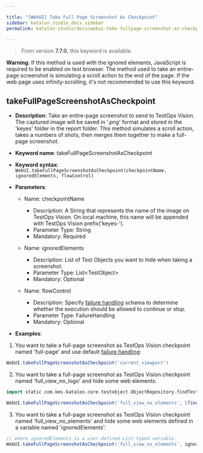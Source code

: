 ```yaml
---

title: "[WebUI] Take Full Page Screenshot As Checkpoint"
sidebar: katalon_studio_docs_sidebar
permalink: katalon-studio/docs/webui-take-fullpage-screenshot-as-checkpoint.html

---
```


> From version **7.7.0**, this keyword is available.

**Warning**: If this method is used with the ignored elements, JavaScript is required to be enabled on test browser. The method used to take an entire-page screenshot is simulating a scroll action to the end of the page. If the web page uses infinity-scrolling, it's not recommended to use this keyword.

## takeFullPageScreenshotAsCheckpoint

*  **Description**: Take an entire-page screenshot to send to TestOps Vision. The captured image will be saved in '.png' format and stored in the 'keyes' folder in the report folder. This method simulates a scroll action, takes a numbers of shots, then merges them together to make a full-page screenshot.
*  **Keyword name**: takeFullPageScreenshotAsCheckpoint
*  **Keyword syntax**: `WebUI.takeFullPageScreenshotAsCheckpoint(checkpointName, ignoredElements, flowControl)`
*  **Parameters**:

   * Name: checkpointName 
     * Description: A String that represents the name of the image on TestOps Vision. On local machine, this name will be appended with TestOps Vision prefix('keyes-').
     * Parameter Type: String
     * Mandatory: Required
     
   * Name: ignoredElements
     * Description: List of Test Objects you want to hide when taking a screenshot.
     * Parameter Type: List<TestObject\>
     * Mandatory: Optional

   * Name: flowControl
     * Description: Specify [failure handling](/x/qAAM) schema to determine whether the execution should be allowed to continue or stop.
     * Parameter Type: FailureHandling
     * Mandatory: Optional

* **Examples**:

1. You want to take a full-page screenshot as TestOps Vision checkpoint named 'full-page' and use default [failure handling](/x/qAAM):
``` groovy
WebUI.takeFullPageScreenshotAsCheckpoint('current_viewport')
```
2. You want to take a full-page screenshot as TestOps Vision checkpoint named 'full_view_no_logo' and hide some web elements:

``` groovy
import static com.kms.katalon.core.testobject.ObjectRepository.findTestObject

WebUI.takeFullPageScreenshotAsCheckpoint('full_view_no_elements', [findTestObject('UI/logo')])
```

3. You want to take a full-page screenshot as TestOps Vision checkpoint named 'full_view_no_elements' and hide some web elements defined in a variable named 'ignoredElements':

``` groovy
// where ignoredElements is a user-defined List-typed variable.
WebUI.takeFullPageScreenshotAsCheckpoint('full_view_no_elements', ignoredElements)
```
